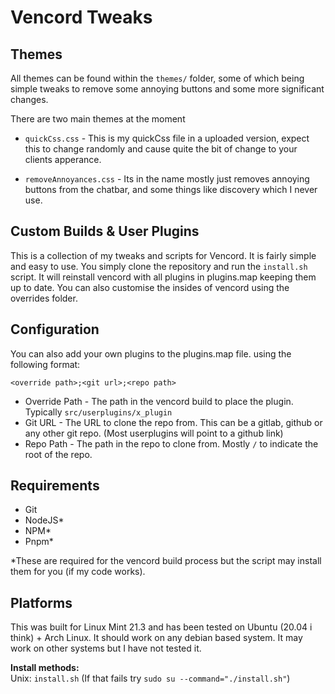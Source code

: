 # Vencord Tweaks

## Themes
All themes can be found within the `themes/` folder, some of which being simple tweaks to remove some annoying buttons and some more significant changes.

There are two main themes at the moment<br/>
- `quickCss.css` - This is my quickCss file in a uploaded version, expect this to change randomly and cause quite the bit of change to your clients apperance.

- `removeAnnoyances.css` - Its in the name mostly just removes annoying buttons from the chatbar, and some things like discovery which I never use.

## Custom Builds & User Plugins
This is a collection of my tweaks and scripts for Vencord. It is fairly simple and easy to use. You simply clone the repository and run the `install.sh` script. It will reinstall vencord with all plugins in plugins.map keeping them up to date. You can also customise the insides of vencord using the overrides folder. 

## Configuration
You can also add your own plugins to the plugins.map file. using the following format:
```
<override path>;<git url>;<repo path>
```

* Override Path - The path in the vencord build to place the plugin. Typically `src/userplugins/x_plugin`
* Git URL - The URL to clone the repo from. This can be a gitlab, github or any other git repo. (Most userplugins will point to a github link)
* Repo Path - The path in the repo to clone from. Mostly `/` to indicate the root of the repo.

## Requirements
* Git
* NodeJS*
* NPM*
* Pnpm*

*These are required for the vencord build process but the script may install them for you (if my code works).

## Platforms
This was built for Linux Mint 21.3 and has been tested on Ubuntu (20.04 i think) + Arch Linux. It should work on any debian based system. It may work on other systems but I have not tested it.<br/>

**Install methods:**<br/>
Unix: `install.sh` (If that fails try `sudo su --command="./install.sh"`)
